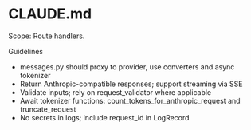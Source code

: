 # CLAUDE.md

Scope: Route handlers.

Guidelines
- messages.py should proxy to provider, use converters and async tokenizer
- Return Anthropic-compatible responses; support streaming via SSE
- Validate inputs; rely on request_validator where applicable
- Await tokenizer functions: count_tokens_for_anthropic_request and truncate_request
- No secrets in logs; include request_id in LogRecord
